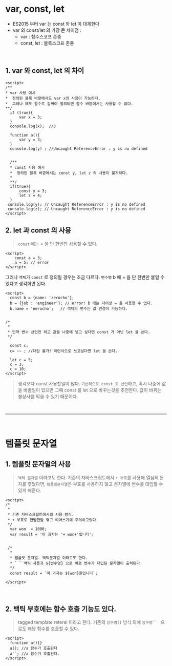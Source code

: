 # var, const, let

>
* ES2015 부터 var 는 const 와 let 이 대체한다
* var 와 const/let 의 가장 큰 차이점 :
	- var : 함수스코프 존중
	- const, let : 블록스코프 존중


<br/>

## 1. var 와 const, let 의 차이

```
<script>
/**
* var 사용 예시
*  정의된 블록 바깥에서도 var x의 사용이 가능하다. 
*  그러나 얘도 함수로 감싸여 정의되면 함수 바깥에서는 사용할 수 없다.
**/
  if (true){
      var x = 3;
  }
  console.log(x);  //3 
 
  function a(){
      var y = 3;
  }
  console.log(y) ; //Uncaught ReferenceError : y is no defined 
  
  
  /**
  * const 사용 예시
  *  정의된 블록 바깥에서는 const y, let z 의 사용이 불가하다. 
  *  
  **/
  if(true){
      const y = 3;
      let z = 4;
  }
 console.log(y); // Uncaught ReferenceError : y is no defined  
 console.log(z); // Uncaught ReferenceError : y is no defined 
</script>

```


## 2. let 과 const 의 사용


> `const` 에는 = 을 단 한번만 사용할 수 있다.

```
<script>
	const a = 3;
	a = 5; // error 
</script>
```

>
그러나 `객체`가 `const` 로 정의될 경우는 조금 다르다.
`변수명` b 에 = 을 단 한번만 붙일 수 있다고 생각하면 된다.

```
<script>
  const b = {name: 'zerocho'};
  b = {job : 'engineer'}; // error! b 에는 더이상 = 을 사용할 수 없다.
  b.name = 'nerocho';   // 객체의 변수는 값 변경이 가능하다. 


/*
 *
 * 만약 변수 선언만 하고 값을 나중에 넣고 싶다면 const 가 아닌 let 을 쓴다.
 */
 
  const c;
  c= ~~ ; //대입 불가! 이런식으로 쓰고싶다면 let 을 쓴다.

  let c = 5;
  c = 3; 
  c = 10;
</script>
```

> 생각보다 const 사용할일이 많다.
`기본적으로 const 로 선언`하고, 혹시 나중에 값을 바꿀일이 있으면 그때 const 를 let 으로 바꾸는것을 추천한다. 값이 바뀌는 불상사를 막을 수 있기 때문이다.





<br/>

***
<br/>

# 템플릿 문자열

## 1. 템플릿 문자열의 사용
> `백틱 문자열` 이라고도 한다.
기존의 자바스크립트에서 `+ 부호`를 사용해 열심히 문자를 엮었다면, `템플릿문자열`은 부호를 사용하지 않고 문자열에 변수를 대입할 수 있게 해준다.

```
<script>
/*
 *
 * 기존 자바스크립트에서의 사용 방식. 
 * + 부호로 한땀한땀 엮고 띄어쓰기에 주의하고있다.
 */
  var won  = 1000;
  var result = '이 과자는 '+ won+'입니다';


 /*
  *
  * 탬플릿 문자열. 백틱문자열 이라고도 한다.
  * ` ` 백틱 사용과 ${변수명} 으로 바로 변수가 대입된 문자열이 출력된다.
  */
  const result = `이 과자는 ${won}원입니다`;   
  
</script>
```

<br/>

## 2. 백틱 부호에는 함수 호출 기능도 있다.
> tagged template reteral 이라고 한다.
기존의 `함수명()` 방식 외에 `함수명`` ` 으로도 해당 함수를 호출할 수 있다.

```
<script>
  function a(){}
  a(); //a 함수가 호출된다
  a``; //a 함수가 호출된다. 
</script>
```

